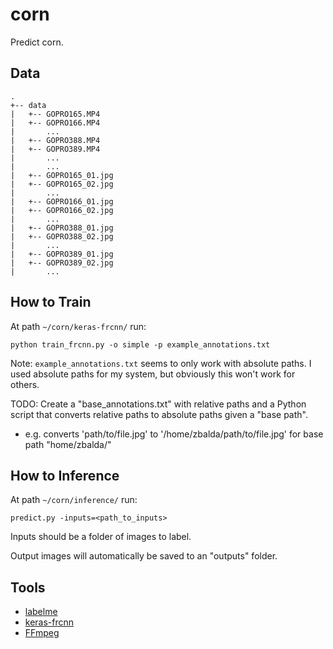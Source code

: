 # corn
Predict corn.

## Data

```
.
+-- data
|   +-- GOPRO165.MP4
|   +-- GOPRO166.MP4
|       ...
|   +-- GOPRO388.MP4
|   +-- GOPRO389.MP4
|       ...
|       ...
|   +-- GOPRO165_01.jpg
|   +-- GOPRO165_02.jpg
|       ...
|   +-- GOPRO166_01.jpg
|   +-- GOPRO166_02.jpg
|       ...
|   +-- GOPRO388_01.jpg
|   +-- GOPRO388_02.jpg
|       ...
|   +-- GOPRO389_01.jpg
|   +-- GOPRO389_02.jpg
|       ...
```

## How to Train

At path `~/corn/keras-frcnn/` run:

`python train_frcnn.py -o simple -p example_annotations.txt`

Note: `example_annotations.txt` seems to only work with absolute paths. I used absolute paths for my system, but obviously this won't work for others.

TODO: Create a "base_annotations.txt" with relative paths and a Python script that converts relative paths to absolute paths given a "base path".
- e.g. converts 'path/to/file.jpg' to '/home/zbalda/path/to/file.jpg' for base path "home/zbalda/"

## How to Inference

At path `~/corn/inference/` run:

`predict.py -inputs=<path_to_inputs>`

Inputs should be a folder of images to label.

Output images will automatically be saved to an "outputs" folder.

## Tools

- [labelme](https://github.com/wkentaro/labelme)
- [keras-frcnn](https://github.com/kbardool/keras-frcnn)
- [FFmpeg](https://www.ffmpeg.org/)
